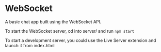 # WebSocket

A basic chat app built using the WebSocket API.

To start the WebSocket server, cd into server/ and run `npm start`

To start a development server, you could use the Live Server extension and launch it from index.html

